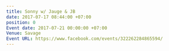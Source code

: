 ```yaml
---
title: Sonny w/ Jauge & JB
date: 2017-07-17 08:44:00 +07:00
position: 0
Event date: 2017-07-21 00:00:00 +07:00
Venue: Savage
Event URL: https://www.facebook.com/events/322262284865594/
---
```


